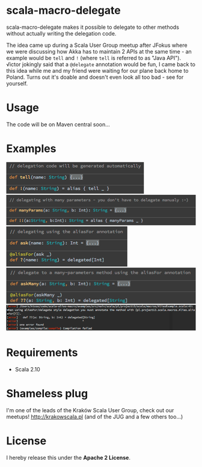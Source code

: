 scala-macro-delegate
====================
scala-macro-delegate makes it possible to delegate to other methods without actually writing the delegation code.

The idea came up during a Scala User Group meetup after JFokus where we were discussing how Akka has
to maintain 2 APIs at the same time - an example would be `tell` and `!` (where `tell` is referred to as "Java API").
√ictor jokingly said that a `@delegate` annotation would be fun, I came back to this idea while me and my friend were
waiting for our plane back home to Poland. Turns out it's doable and doesn't even look all too bad - see for yourself.

Usage
=====
The code will be on Maven central soon...

Examples
========
![](docs/delegate1.png)
![](docs/delegate2.png)
![](docs/delegate3.png)
![](docs/delegate4.png)
![](docs/compile_error.png)


Requirements
============

* Scala 2.10

Shameless plug
==============
I'm one of the leads of the Kraków Scala User Group, check out our meetups! http://krakowscala.pl
(and of the JUG and a few others too...)

License
=======
I hereby release this under the **Apache 2 License**.
